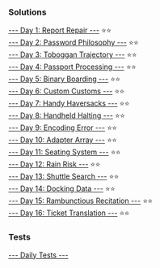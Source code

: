 ### Solutions
[--- Day 1: Report Repair ---](https://github.com/cyberclectic/AoC2020/tree/main/AoC2020.playground/Pages/Challenges.xcplaygroundpage/Sources/Day1) ⭐️⭐️\
[--- Day 2: Password Philosophy ---](https://github.com/cyberclectic/AoC2020/tree/main/AoC2020.playground/Pages/Challenges.xcplaygroundpage/Sources/Day2) ⭐️⭐️\
[--- Day 3: Toboggan Trajectory ---](https://github.com/cyberclectic/AoC2020/tree/main/AoC2020.playground/Pages/Challenges.xcplaygroundpage/Sources/Day3) ⭐️⭐️\
[--- Day 4: Passport Processing ---](https://github.com/cyberclectic/AoC2020/tree/main/AoC2020.playground/Pages/Challenges.xcplaygroundpage/Sources/Day4) ⭐️⭐️\
[--- Day 5: Binary Boarding ---](https://github.com/cyberclectic/AoC2020/tree/main/AoC2020.playground/Pages/Challenges.xcplaygroundpage/Sources/Day5) ⭐️⭐️\
[--- Day 6: Custom Customs ---](https://github.com/cyberclectic/AoC2020/tree/main/AoC2020.playground/Pages/Challenges.xcplaygroundpage/Sources/Day6) ⭐️⭐️\
[--- Day 7: Handy Haversacks ---](https://github.com/cyberclectic/AoC2020/tree/main/AoC2020.playground/Pages/Challenges.xcplaygroundpage/Sources/Day7) ⭐️⭐\
[--- Day 8: Handheld Halting ---](https://github.com/cyberclectic/AoC2020/tree/main/AoC2020.playground/Pages/Challenges.xcplaygroundpage/Sources/Day8) ⭐️⭐️\
[--- Day 9: Encoding Error ---](https://github.com/cyberclectic/AoC2020/tree/main/AoC2020.playground/Pages/Challenges.xcplaygroundpage/Sources/Day9) ⭐️⭐️\
[--- Day 10: Adapter Array ---](https://github.com/cyberclectic/AoC2020/tree/main/AoC2020.playground/Pages/Challenges.xcplaygroundpage/Sources/Day10) ⭐️⭐️\
[--- Day 11: Seating System ---](https://github.com/cyberclectic/AoC2020/tree/main/AoC2020.playground/Pages/Challenges.xcplaygroundpage/Sources/Day11) ⭐️⭐️\
[--- Day 12: Rain Risk ---](https://github.com/cyberclectic/AoC2020/tree/main/AoC2020.playground/Pages/Challenges.xcplaygroundpage/Sources/Day12) ⭐️⭐️\
[--- Day 13: Shuttle Search ---](https://github.com/cyberclectic/AoC2020/tree/main/AoC2020.playground/Pages/Challenges.xcplaygroundpage/Sources/Day13) ⭐️⭐️\
[--- Day 14: Docking Data ---](https://github.com/cyberclectic/AoC2020/tree/main/AoC2020.playground/Pages/Challenges.xcplaygroundpage/Sources/Day14) ⭐️⭐️\
[--- Day 15: Rambunctious Recitation ---](https://github.com/cyberclectic/AoC2020/tree/main/AoC2020.playground/Pages/Challenges.xcplaygroundpage/Sources/Day15) ⭐️⭐️\
[--- Day 16: Ticket Translation ---](https://github.com/cyberclectic/AoC2020/tree/main/AoC2020.playground/Pages/Challenges.xcplaygroundpage/Sources/Day16) ⭐️⭐️


### Tests
[--- Daily Tests ---](https://github.com/cyberclectic/AoC2020/blob/main/AoC2020.playground/Pages/Tests.xcplaygroundpage/Contents.swift) 